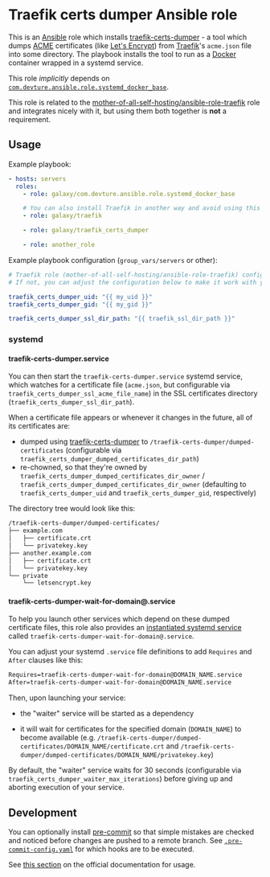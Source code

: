 <!--
SPDX-FileCopyrightText: 2023 Slavi Pantaleev

SPDX-License-Identifier: AGPL-3.0-or-later
-->

# Traefik certs dumper Ansible role

This is an [Ansible](https://www.ansible.com/) role which installs [traefik-certs-dumper](https://github.com/ldez/traefik-certs-dumper) - a tool which dumps [ACME](https://en.wikipedia.org/wiki/Automatic_Certificate_Management_Environment) certificates (like [Let's Encrypt](https://letsencrypt.org/)) from [Traefik](https://traefik.io/)'s `acme.json` file into some directory. The playbook installs the tool to run as a [Docker](https://www.docker.com/) container wrapped in a systemd service.

This role *implicitly* depends on [`com.devture.ansible.role.systemd_docker_base`](https://github.com/devture/com.devture.ansible.role.systemd_docker_base).

This role is related to the [mother-of-all-self-hosting/ansible-role-traefik](https://github.com/mother-of-all-self-hosting/ansible-role-traefik) role and integrates nicely with it, but using them both together is **not** a requirement.

## Usage

Example playbook:

```yaml
- hosts: servers
  roles:
    - role: galaxy/com.devture.ansible.role.systemd_docker_base

    # You can also install Traefik in another way and avoid using this role.
    - role: galaxy/traefik

    - role: galaxy/traefik_certs_dumper

    - role: another_role
```

Example playbook configuration (`group_vars/servers` or other):

```yaml
# Traefik role (mother-of-all-self-hosting/ansible-role-traefik) configuration here, if you're using it.
# If not, you can adjust the configuration below to make it work with your own Traefik server.

traefik_certs_dumper_uid: "{{ my_uid }}"
traefik_certs_dumper_gid: "{{ my_gid }}"

traefik_certs_dumper_ssl_dir_path: "{{ traefik_ssl_dir_path }}"
```

### systemd

#### traefik-certs-dumper.service

You can then start the `traefik-certs-dumper.service` systemd service, which watches for a certificate file (`acme.json`, but configurable via `traefik_certs_dumper_ssl_acme_file_name`) in the SSL certificates directory (`traefik_certs_dumper_ssl_dir_path`).

When a certificate file appears or whenever it changes in the future, all of its certificates are:

- dumped using [traefik-certs-dumper](https://github.com/ldez/traefik-certs-dumper) to `/traefik-certs-dumper/dumped-certificates` (configurable via `traefik_certs_dumper_dumped_certificates_dir_path`)
- re-chowned, so that they're owned by `traefik_certs_dumper_dumped_certificates_dir_owner` / `traefik_certs_dumper_dumped_certificates_dir_owner` (defaulting to `traefik_certs_dumper_uid` and `traefik_certs_dumper_gid`, respectively)

The directory tree would look like this:

```txt
/traefik-certs-dumper/dumped-certificates/
├── example.com
│   ├── certificate.crt
│   └── privatekey.key
├── another.example.com
│   ├── certificate.crt
│   └── privatekey.key
└── private
    └── letsencrypt.key
```

#### traefik-certs-dumper-wait-for-domain@.service

To help you launch other services which depend on these dumped certificate files, this role also provides an [instantiated systemd service](https://www.freedesktop.org/software/systemd/man/systemd.service.html#Service%20Templates) called `traefik-certs-dumper-wait-for-domain@.service`.

You can adjust your systemd `.service` file definitions to add `Requires` and `After` clauses like this:

```txt
Requires=traefik-certs-dumper-wait-for-domain@DOMAIN_NAME.service
After=traefik-certs-dumper-wait-for-domain@DOMAIN_NAME.service
```

Then, upon launching your service:

- the "waiter" service will be started as a dependency

- it will wait for certificates for the specified domain (`DOMAIN_NAME`) to become available (e.g. `/traefik-certs-dumper/dumped-certificates/DOMAIN_NAME/certificate.crt` and `/traefik-certs-dumper/dumped-certificates/DOMAIN_NAME/privatekey.key`)

By default, the "waiter" service waits for 30 seconds (configurable via `traefik_certs_dumper_waiter_max_iterations`) before giving up and aborting execution of your service.

## Development

You can optionally install [pre-commit](https://pre-commit.com/) so that simple mistakes are checked and noticed before changes are pushed to a remote branch. See [`.pre-commit-config.yaml`](./.pre-commit-config.yaml) for which hooks are to be executed.

See [this section](https://pre-commit.com/#usage) on the official documentation for usage.
